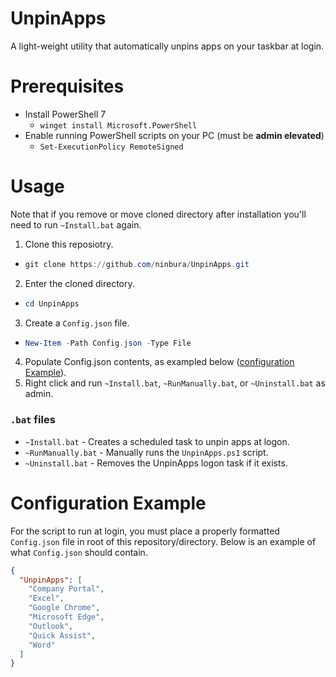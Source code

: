 # UnpinApps

A light-weight utility that automatically unpins apps on your taskbar at login.

# Prerequisites

- Install PowerShell 7
  - `winget install Microsoft.PowerShell`
- Enable running PowerShell scripts on your PC (must be **admin elevated**)
  - `Set-ExecutionPolicy RemoteSigned`

# Usage
Note that if you remove or move cloned directory after installation you'll need to run `~Install.bat` again.
1. Clone this reposiotry.
  - ```PowerShell
    git clone https://github.com/ninbura/UnpinApps.git
    ```
2. Enter the cloned directory.
  - ```PowerShell
    cd UnpinApps
    ```
3. Create a `Config.json` file.
  - ```PowerShell
    New-Item -Path Config.json -Type File 
    ```
4. Populate Config.json contents, as exampled below ([configuration Example](#configuration-example)).
5. Right click and run `~Install.bat`, `~RunManually.bat`, or `~Uninstall.bat` as admin.

### `.bat` files
- `~Install.bat` - Creates a scheduled task to unpin apps at logon.
- `~RunManually.bat` - Manually runs the `UnpinApps.ps1` script.
- `~Uninstall.bat` - Removes the UnpinApps logon task if it exists.

# Configuration Example

For the script to run at login, you must place a properly formatted `Config.json` file in root of this repository/directory. Below is an example of what `Config.json` should contain.

```json
{
  "UnpinApps": [
    "Company Portal",
    "Excel",
    "Google Chrome",
    "Microsoft Edge",
    "Outlook",
    "Quick Assist",
    "Word"
  ]
}
```
